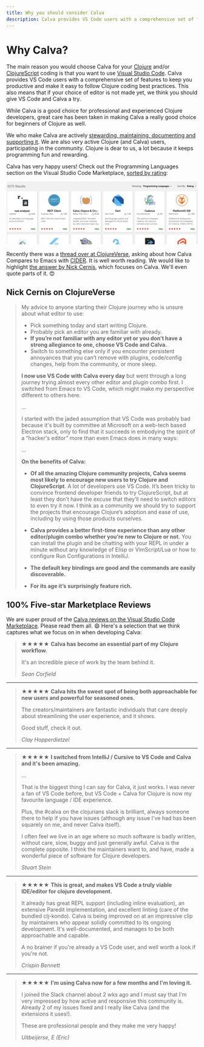 ```yaml
---
title: Why you should consider Calva
description: Calva provides VS Code users with a comprehensive set of features to keep you productive and make it easy to follow Clojure coding best practices
---
```


# Why Calva?

The main reason you would choose Calva for your [Clojure](https://clojure.org) and/or [ClojureScript](https://clojurescript.org) coding is that you want to use [Visual Studio Code](https://code.visualstudio.com/). Calva provides VS Code users with a comprehensive set of features to keep you productive and make it easy to follow Clojure coding best practices. This also means that if your choice of editor is not made yet, we think you should give VS Code and Calva a try.

While Calva is a good choice for professional and experienced Clojure developers, great care has been taken in making Calva a really good choice for beginners of Clojure as well.

We who make Calva are actively [stewarding, maintaining, documenting and supporting it](https://github.com/BetterThanTomorrow/calva/wiki#the-tao-of-calva). We are also very active Clojure (and Calva) users, participating in the community. Clojure is dear to us, a lot because it keeps programming fun and rewarding.

Calva has very happy users! Check out the Programming Languages section on the Visual Studio Code Marketplace, [sorted by rating](https://marketplace.visualstudio.com/search?target=VSCode&category=Programming%20Languages&sortBy=Rating):

![VS Code Extensions by Rating](/images/vscode-extension-by-rating.png)

Recently there was a [thread over at ClojureVerse](https://clojureverse.org/t/gnu-emacs-cider-vs-vs-code-calva/7829/26), asking about how Calva Compares to Emacs with [CIDER](https://cider.mx). It is well worth reading. We would like to highlight [the answer by Nick Cernis](https://clojureverse.org/t/gnu-emacs-cider-vs-vs-code-calva/7829/26), which focuses on Calva. We'll even quote parts of it. 😍

## Nick Cernis on ClojureVerse

> My advice to anyone starting their Clojure journey who is unsure about what editor to use:
>
> - Pick something today and start writing Clojure.
> - Probably pick an editor you are familiar with already.
> - **If you’re not familiar with any editor yet or you don’t have a strong allegiance to one, choose VS Code and Calva.**
> - Switch to something else only if you encounter persistent annoyances that you can’t remove with plugins, code/config changes, help from the community, or more sleep.
>
> **I now use VS Code with Calva every day** but went through a long journey trying almost every other editor and plugin combo first. I switched from Emacs to VS Code, which might make my perspective different to others here.
>
> …
>
> I started with the jaded assumption that VS Code was probably bad because it's built by committee at Microsoft on a web-tech based Electron stack, only to find that it succeeds in embodying the spirit of a “hacker's editor” more than even Emacs does in many ways: 
>
> …
>
> **On the benefits of Calva:**
> 
> - **Of all the amazing Clojure community projects, Calva seems most likely to encourage new users to try Clojure and ClojureScript**. A lot of developers use VS Code. It’s been tricky to convince frontend developer friends to try ClojureScript, but at least they don’t have the excuse that they’ll need to switch editors to even try it now. I think as a community we should try to support the projects that encourage Clojure’s adoption and ease of use, including by using those products ourselves.
> 
> - **Calva provides a better first-time experience than any other editor/plugin combo whether you’re new to Clojure or not.** You can install the plugin and be chatting with your REPL in under a minute without any knowledge of Elisp or VimScript/Lua or how to configure Run Configurations in IntelliJ.
> - **The default key bindings are good and the commands are easily discoverable.**
> - **For its age it’s surprisingly feature rich.**

## 100% Five-star Marketplace Reviews

We are super proud of the [Calva reviews on the Visual Studio Code Marketplace](https://marketplace.visualstudio.com/items?itemName=betterthantomorrow.calva&ssr=false#review-details). Please read them all. 😄 Here's a selection that we think captures what we focus on in when developing Calva:

> ★️️️️️★️️️️️★️️️️️★️️️️️★️️️️️ **Calva has become an essential part of my Clojure workflow.**
>
> It's an incredible piece of work by the team behind it.
>
> _Sean Corfield_

---

> ★️️️️️★️️️️️★️️️️️★️️️️️★️️️️️ **Calva hits the sweet spot of being both approachable for new users and powerful for seasoned ones.**
> 
> The creators/maintainers are fantastic individuals that care deeply about streamlining the user experience, and it shows.
>
> Good stuff, check it out.
>
> _Clay Hopperdietzel_

---

> ★️️️️️★️️️️️★️️️️️★️️️️️★️️️️️ **I switched from IntelliJ / Cursive to VS Code and Calva and it's been amazing.**
> 
> ...
>
> That is the biggest thing I can say for Calva, it just works. I was never a fan of VS Code before, but VS Code + Calva for Clojure is now my favourite language / IDE experience.
>
> Plus, the #calva on the clojurians slack is brilliant, always someone there to help if you have issues (although any issue I've had has been squarely on me, and never Calva itself).
>
> I often feel we live in an age where so much software is badly written, without care, slow, buggy and just generally awful. Calva is the complete opposite. I think the maintainers want to, and have, made a wonderful piece of software for Clojure developers.
>
> _Stuart Stein_

---

> ★️️️️️★️️️️️★️️️️️★️️️️️★️️️️️ **This is great, and makes VS Code a truly viable IDE/editor for clojure development.**
>
> It already has great REPL support (including inline evaluation), an extensive Paredit implementation, and excellent linting (care of the bundled clj-kondo). Calva is being improved on at an impressive clip by maintainers who appear solidly committed to its ongoing development. It's well-documented, and manages to be both approachable and capable.
>
> A no brainer if you're already a VS Code user, and well worth a look if you're not.
> 
> _Crispin Bennett_

---

> ★️️️️️★️️️️️★️️️️️★️️️️️★️️️️️ **I'm using Calva now for a few months and I'm loving it.**
>
> I joined the Slack channel about 2 wks ago and I must say that I'm very impressed by how active and responsive this community is. Already 2 of my issues fixed and I really like Calva (and the extensions it uses!).
>
> These are professional people and they make me very happy!
> 
> _Uitbeijerse, E (Eric)_

